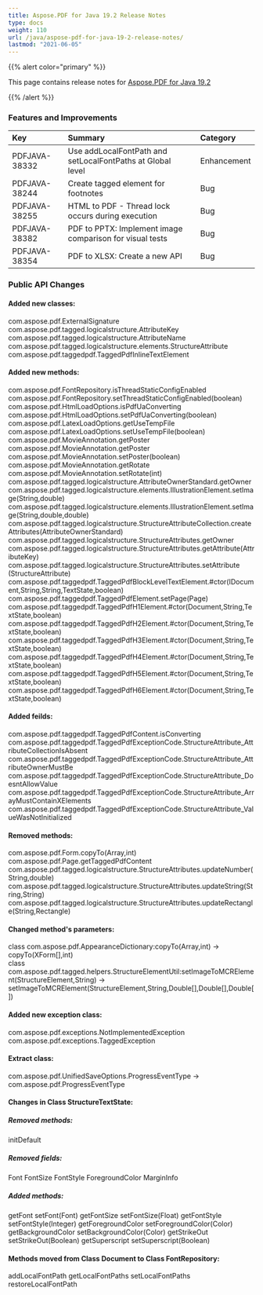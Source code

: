 ```yaml
---
title: Aspose.PDF for Java 19.2 Release Notes
type: docs
weight: 110
url: /java/aspose-pdf-for-java-19-2-release-notes/
lastmod: "2021-06-05"
---
```


{{% alert color="primary" %}}

This page contains release notes for [Aspose.PDF for Java 19.2](https://repository.aspose.com/repo/com/aspose/aspose-pdf/19.2/)

{{% /alert %}}
### **Features and Improvements**

|**Key**|**Summary**|**Category**|
| :- | :- | :- |
|PDFJAVA-38332|Use addLocalFontPath and setLocalFontPaths at Global level  |Enhancement|
|PDFJAVA-38244|Create tagged element for footnotes|Bug|
|PDFJAVA-38255|HTML to PDF - Thread lock occurs during execution|Bug|
|PDFJAVA-38382|PDF to PPTX: Implement image comparison for visual tests|Bug|
|PDFJAVA-38354|PDF to XLSX: Create a new API|Bug|

### **Public API Changes**
#### **Added new classes:**  

com.aspose.pdf.ExternalSignature  
com.aspose.pdf.tagged.logicalstructure.AttributeKey  
com.aspose.pdf.tagged.logicalstructure.AttributeName  
com.aspose.pdf.tagged.logicalstructure.elements.StructureAttribute  
com.aspose.pdf.taggedpdf.TaggedPdfInlineTextElement  

#### **Added new methods:**

com.aspose.pdf.FontRepository.isThreadStaticConfigEnabled  
com.aspose.pdf.FontRepository.setThreadStaticConfigEnabled(boolean)  
com.aspose.pdf.HtmlLoadOptions.isPdfUaConverting  
com.aspose.pdf.HtmlLoadOptions.setPdfUaConverting(boolean)  
com.aspose.pdf.LatexLoadOptions.getUseTempFile  
com.aspose.pdf.LatexLoadOptions.setUseTempFile(boolean)  
com.aspose.pdf.MovieAnnotation.getPoster  
com.aspose.pdf.MovieAnnotation.getPoster  
com.aspose.pdf.MovieAnnotation.setPoster(boolean)  
com.aspose.pdf.MovieAnnotation.getRotate  
com.aspose.pdf.MovieAnnotation.setRotate(int)  
com.aspose.pdf.tagged.logicalstructure.AttributeOwnerStandard.getOwner 
com.aspose.pdf.tagged.logicalstructure.elements.IllustrationElement.setImage(String,double)  
com.aspose.pdf.tagged.logicalstructure.elements.IllustrationElement.setImage(String,double,double)  
com.aspose.pdf.tagged.logicalstructure.StructureAttributeCollection.createAttributes(AttributeOwnerStandard)  
com.aspose.pdf.tagged.logicalstructure.StructureAttributes.getOwner  
com.aspose.pdf.tagged.logicalstructure.StructureAttributes.getAttribute(AttributeKey)  
com.aspose.pdf.tagged.logicalstructure.StructureAttributes.setAttribute   (StructureAttribute)  
com.aspose.pdf.taggedpdf.TaggedPdfBlockLevelTextElement.#ctor(IDocument,String,String,TextState,boolean)  
com.aspose.pdf.taggedpdf.TaggedPdfElement.setPage(Page)  
com.aspose.pdf.taggedpdf.TaggedPdfH1Element.#ctor(Document,String,TextState,boolean)  
com.aspose.pdf.taggedpdf.TaggedPdfH2Element.#ctor(Document,String,TextState,boolean)  
com.aspose.pdf.taggedpdf.TaggedPdfH3Element.#ctor(Document,String,TextState,boolean)  
com.aspose.pdf.taggedpdf.TaggedPdfH4Element.#ctor(Document,String,TextState,boolean)  
com.aspose.pdf.taggedpdf.TaggedPdfH5Element.#ctor(Document,String,TextState,boolean)  
com.aspose.pdf.taggedpdf.TaggedPdfH6Element.#ctor(Document,String,TextState,boolean)  

#### **Added feilds:**

com.aspose.pdf.taggedpdf.TaggedPdfContent.isConverting  
com.aspose.pdf.taggedpdf.TaggedPdfExceptionCode.StructureAttribute_AttributeCollectionIsAbsent  
com.aspose.pdf.taggedpdf.TaggedPdfExceptionCode.StructureAttribute_AttributeOwnerMustBe  
com.aspose.pdf.taggedpdf.TaggedPdfExceptionCode.StructureAttribute_DoesntAllowValue  
com.aspose.pdf.taggedpdf.TaggedPdfExceptionCode.StructureAttribute_ArrayMustContainXElements  
com.aspose.pdf.taggedpdf.TaggedPdfExceptionCode.StructureAttribute_ValueWasNotInitialized  

#### **Removed methods:**

com.aspose.pdf.Form.copyTo(Array,int)  
com.aspose.pdf.Page.getTaggedPdfContent  
com.aspose.pdf.tagged.logicalstructure.StructureAttributes.updateNumber(String,double)  
com.aspose.pdf.tagged.logicalstructure.StructureAttributes.updateString(String,String)  
com.aspose.pdf.tagged.logicalstructure.StructureAttributes.updateRectangle(String,Rectangle)  

#### **Changed method's parameters:**

class com.aspose.pdf.AppearanceDictionary:copyTo(Array,int) -> copyTo(XForm[],int)  
class com.aspose.pdf.tagged.helpers.StructureElementUtil:setImageToMCRElement(StructureElement,String) -> setImageToMCRElement(StructureElement,String,Double[],Double[],Double[])  

#### **Added new exception class:**

com.aspose.pdf.exceptions.NotImplementedException  
com.aspose.pdf.exceptions.TaggedException  

#### **Extract class:**

com.aspose.pdf.UnifiedSaveOptions.ProgressEventType -> com.aspose.pdf.ProgressEventType  

#### **Changes in Class StructureTextState:**

##### **Removed methods:**

initDefault
##### **Removed fields:**

Font
FontSize
FontStyle
ForegroundColor
MarginInfo

##### **Added methods:**

getFont
setFont(Font)
getFontSize
setFontSize(Float)
getFontStyle
setFontStyle(Integer)
getForegroundColor
setForegroundColor(Color)
getBackgroundColor
setBackgroundColor(Color)
getStrikeOut
setStrikeOut(Boolean)
getSuperscript
setSuperscript(Boolean)

#### **Methods moved from Class Document to Class FontRepository:**

addLocalFontPath
getLocalFontPaths
setLocalFontPaths
restoreLocalFontPath
